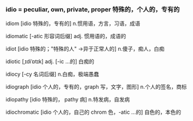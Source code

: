 ### idio = peculiar, own, private, proper 特殊的，个人的，专有的

idiom [idio 特殊的，专有的] n.惯用语，方言，习语，成语

idiomatic [-atic 形容词后缀] adj. 惯用语的，成语的

idiot [idio 特殊的；"特殊的人" ->异于正常人的] n.傻子，痴人，白痴

idiotic [ˌɪdiˈɒtɪk] adj. [-ic ...的] 白痴的

idiocy [-cy 名词后缀] n.白痴，极端愚蠢

idiograph [idio 个人的，专有的，graph 写，文字，图形] n.个人的签名，商标

idiopathy [idio 特殊的， pathy 病] n.特发病，自发病

idiochromatic [idio 个人的，自己的 chrom 色，-atic ...的] 自色的，本色的